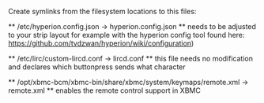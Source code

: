 Create symlinks from the filesystem locations to this files:

** /etc/hyperion.config.json  -> hyperion.config.json **
needs to be adjusted to your strip layout for example with the hyperion config tool found here: https://github.com/tvdzwan/hyperion/wiki/configuration)



** /etc/lirc/custom-lircd.conf -> lircd.conf **
this file needs no modification and declares which buttonpress sends what character 


** /opt/xbmc-bcm/xbmc-bin/share/xbmc/system/keymaps/remote.xml  -> remote.xml **
enables the remote control support in XBMC

